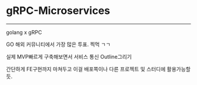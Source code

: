 # gRPC-Microservices

---

golang x gRPC 

GO 해외 커뮤니티에서 가장 많은 투표. 찍먹 ㄱㄱ

실제 MVP빠르게 구축해보면서 서비스 통신 Outline그리기

간단하게 FE구현까지 마쳐두고 이걸 배포쪽이나 다른 프로젝트 및 스터디에 활용가능할듯.

